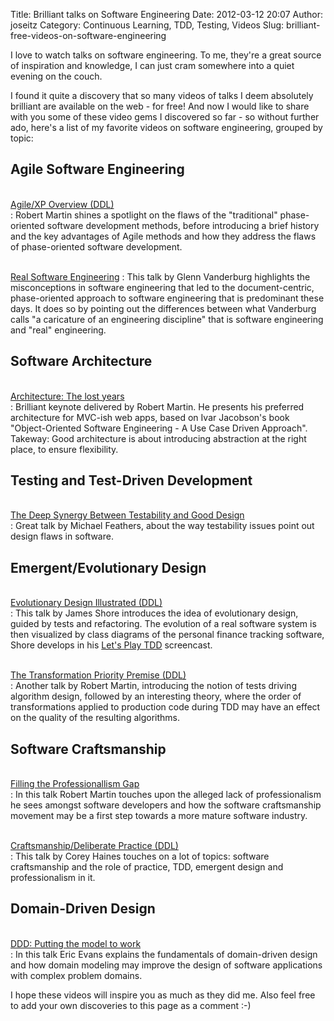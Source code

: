 Title: Brilliant talks on Software Engineering 
Date: 2012-03-12 20:07
Author: joseitz
Category: Continuous Learning, TDD, Testing, Videos
Slug: brilliant-free-videos-on-software-engineering

I love to watch talks on software engineering. To me, they're a great
source of inspiration and knowledge, I can just cram somewhere into a
quiet evening on the couch.

I found it quite a discovery that so many videos of talks I deem
absolutely brilliant are available on the web - for free! And now I
would like to share with you some of these video gems I discovered so
far - so without further ado, here's a list of my favorite videos on
software engineering, grouped by topic<!--more-->:

Agile Software Engineering
--------------------------

 [  
Agile/XP Overview (DDL)  
][]
:   Robert Martin shines a spotlight on the flaws of the "traditional"
    phase-oriented software development methods, before introducing a
    brief history and the key advantages of Agile methods and how they
    address the flaws of phase-oriented software development.

 [  
Real Software Engineering][]
:   This talk by Glenn Vanderburg highlights the misconceptions in
    software engineering that led to the document-centric,
    phase-oriented approach to software engineering that is predominant
    these days. It does so by pointing out the differences between what
    Vanderburg calls "a caricature of an engineering discipline" that is
    software engineering and "real" engineering.

Software Architecture
---------------------

 [  
Architecture: The lost years  
][]
:   Brilliant keynote delivered by Robert Martin. He presents his
    preferred architecture for MVC-ish web apps, based on Ivar
    Jacobson's book "Object-Oriented Software Engineering - A Use Case
    Driven Approach". Takeway: Good architecture is about introducing
    abstraction at the right place, to ensure flexibility.

Testing and Test-Driven Development
-----------------------------------

 [  
The Deep Synergy Between Testability and Good Design  
][]
:   Great talk by Michael Feathers, about the way testability issues
    point out design flaws in software.

Emergent/Evolutionary Design
----------------------------

 [  
Evolutionary Design Illustrated (DDL)  
][]
:   This talk by James Shore introduces the idea of evolutionary design,
    guided by tests and refactoring. The evolution of a real software
    system is then visualized by class diagrams of the personal finance
    tracking software, Shore develops in his [Let's Play TDD][]
    screencast.

 [  
The Transformation Priority Premise (DDL)  
][]
:   Another talk by Robert Martin, introducing the notion of tests
    driving algorithm design, followed by an interesting theory, where
    the order of transformations applied to production code during TDD
    may have an effect on the quality of the resulting algorithms.

Software Craftsmanship
----------------------

 [  
Filling the Professionallism Gap  
][]
:   In this talk Robert Martin touches upon the alleged lack of
    professionalism he sees amongst software developers and how the
    software craftsmanship movement may be a first step towards a more
    mature software industry.

 [  
Craftsmanship/Deliberate Practice (DDL)  
][]
:   This talk by Corey Haines touches on a lot of topics: software
    craftsmanship and the role of practice, TDD, emergent design and
    professionalism in it.

Domain-Driven Design
--------------------

 [  
DDD: Putting the model to work  
][]
:   In this talk Eric Evans explains the fundamentals of domain-driven
    design and how domain modeling may improve the design of software
    applications with complex problem domains.

I hope these videos will inspire you as much as they did me. Also feel
free to add your own discoveries to this page as a comment :-)

  [  
  Agile/XP Overview (DDL)  
 ]: http://ndc2011.macsimum.no/mp4/Day2%20Thursday/Track3%200900-1000.mp4
  [  
  Real Software Engineering]: http://confreaks.com/videos/282-lsrc2010-real-software-engineering
  [  
  Architecture: The lost years  
 ]: http://confreaks.com/videos/759-rubymidwest2011-keynote-architecture-the-lost-years
  [  
  The Deep Synergy Between Testability and Good Design  
 ]: http://vimeo.com/15007792
  [  
  Evolutionary Design Illustrated (DDL)  
 ]: http://ndc2011.macsimum.no/mp4/Day1%20Wednesday/Track4%201740-1840.mp4
  [Let's Play TDD]: http://jamesshore.com/Blog/Lets-Play/
  [  
  The Transformation Priority Premise (DDL)  
 ]: http://ndc2011.macsimum.no/mp4/Day1%20Wednesday/Track5%201740-1840.mp4
  [  
  Filling the Professionallism Gap  
 ]: http://www.parleys.com/#st=5&id=1491&sl=1
  [  
  Craftsmanship/Deliberate Practice (DDL)  
 ]: http://ndc2011.macsimum.no/mp4/Day2%20Thursday/Track7%201020-1120.mp4
  [  
  DDD: Putting the model to work  
 ]: http://www.infoq.com/presentations/model-to-work-evans
